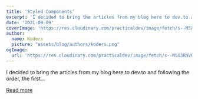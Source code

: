 ```yaml
---
title: 'Styled Components'
excerpt: 'I decided to bring the articles from my blog here to dev.to and following the order, the first...'
date: '2021-09-09'
coverImage: 'https://res.cloudinary.com/practicaldev/image/fetch/s--M5X3RNVF--/c_imagga_scale,f_auto,fl_progressive,h_420,q_auto,w_1000/https://dev-to-uploads.s3.amazonaws.com/uploads/articles/zwdimpbtbmtxac9i1gy0.png'
author:
  name: Koders
  picture: "assets/blog/authors/koders.png"
ogImage:
  url: 'https://res.cloudinary.com/practicaldev/image/fetch/s--M5X3RNVF--/c_imagga_scale,f_auto,fl_progressive,h_420,q_auto,w_1000/https://dev-to-uploads.s3.amazonaws.com/uploads/articles/zwdimpbtbmtxac9i1gy0.png'
---
```


I decided to bring the articles from my blog here to dev.to and following the order, the first...

[Read more](https://dev.to/static_pat/styled-components-1oj8)
